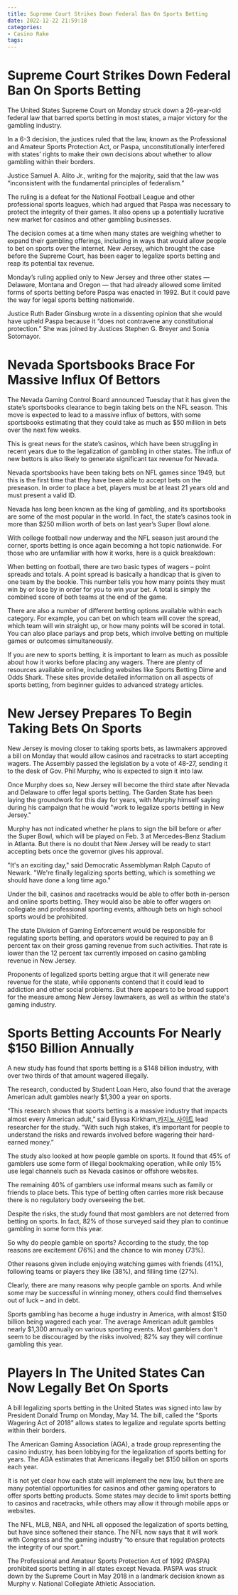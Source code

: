 ```yaml
---
title: Supreme Court Strikes Down Federal Ban On Sports Betting
date: 2022-12-22 21:59:18
categories:
- Casino Rake
tags:
---
```



#  Supreme Court Strikes Down Federal Ban On Sports Betting

The United States Supreme Court on Monday struck down a 26-year-old federal law that barred sports betting in most states, a major victory for the gambling industry.

In a 6-3 decision, the justices ruled that the law, known as the Professional and Amateur Sports Protection Act, or Paspa, unconstitutionally interfered with states’ rights to make their own decisions about whether to allow gambling within their borders.

Justice Samuel A. Alito Jr., writing for the majority, said that the law was “inconsistent with the fundamental principles of federalism.”

The ruling is a defeat for the National Football League and other professional sports leagues, which had argued that Paspa was necessary to protect the integrity of their games. It also opens up a potentially lucrative new market for casinos and other gambling businesses.

The decision comes at a time when many states are weighing whether to expand their gambling offerings, including in ways that would allow people to bet on sports over the internet. New Jersey, which brought the case before the Supreme Court, has been eager to legalize sports betting and reap its potential tax revenue.

Monday’s ruling applied only to New Jersey and three other states — Delaware, Montana and Oregon — that had already allowed some limited forms of sports betting before Paspa was enacted in 1992. But it could pave the way for legal sports betting nationwide.

Justice Ruth Bader Ginsburg wrote in a dissenting opinion that she would have upheld Paspa because it “does not contravene any constitutional protection.” She was joined by Justices Stephen G. Breyer and Sonia Sotomayor.

#  Nevada Sportsbooks Brace For Massive Influx Of Bettors

The Nevada Gaming Control Board announced Tuesday that it has given the state’s sportsbooks clearance to begin taking bets on the NFL season. This move is expected to lead to a massive influx of bettors, with some sportsbooks estimating that they could take as much as $50 million in bets over the next few weeks.

This is great news for the state’s casinos, which have been struggling in recent years due to the legalization of gambling in other states. The influx of new bettors is also likely to generate significant tax revenue for Nevada.

Nevada sportsbooks have been taking bets on NFL games since 1949, but this is the first time that they have been able to accept bets on the preseason. In order to place a bet, players must be at least 21 years old and must present a valid ID.

Nevada has long been known as the king of gambling, and its sportsbooks are some of the most popular in the world. In fact, the state’s casinos took in more than $250 million worth of bets on last year’s Super Bowl alone.

With college football now underway and the NFL season just around the corner, sports betting is once again becoming a hot topic nationwide. For those who are unfamiliar with how it works, here is a quick breakdown:

When betting on football, there are two basic types of wagers – point spreads and totals. A point spread is basically a handicap that is given to one team by the bookie. This number tells you how many points they must win by or lose by in order for you to win your bet. A total is simply the combined score of both teams at the end of the game.

There are also a number of different betting options available within each category. For example, you can bet on which team will cover the spread, which team will win straight up, or how many points will be scored in total. You can also place parlays and prop bets, which involve betting on multiple games or outcomes simultaneously.

If you are new to sports betting, it is important to learn as much as possible about how it works before placing any wagers. There are plenty of resources available online, including websites like Sports Betting Dime and Odds Shark. These sites provide detailed information on all aspects of sports betting, from beginner guides to advanced strategy articles.

#  New Jersey Prepares To Begin Taking Bets On Sports

New Jersey is moving closer to taking sports bets, as lawmakers approved a bill on Monday that would allow casinos and racetracks to start accepting wagers. The Assembly passed the legislation by a vote of 48-27, sending it to the desk of Gov. Phil Murphy, who is expected to sign it into law.

Once Murphy does so, New Jersey will become the third state after Nevada and Delaware to offer legal sports betting. The Garden State has been laying the groundwork for this day for years, with Murphy himself saying during his campaign that he would "work to legalize sports betting in New Jersey."

Murphy has not indicated whether he plans to sign the bill before or after the Super Bowl, which will be played on Feb. 3 at Mercedes-Benz Stadium in Atlanta. But there is no doubt that New Jersey will be ready to start accepting bets once the governor gives his approval.

"It's an exciting day," said Democratic Assemblyman Ralph Caputo of Newark. "We're finally legalizing sports betting, which is something we should have done a long time ago."

Under the bill, casinos and racetracks would be able to offer both in-person and online sports betting. They would also be able to offer wagers on collegiate and professional sporting events, although bets on high school sports would be prohibited.

The state Division of Gaming Enforcement would be responsible for regulating sports betting, and operators would be required to pay an 8 percent tax on their gross gaming revenue from such activities. That rate is lower than the 12 percent tax currently imposed on casino gambling revenue in New Jersey.

Proponents of legalized sports betting argue that it will generate new revenue for the state, while opponents contend that it could lead to addiction and other social problems. But there appears to be broad support for the measure among New Jersey lawmakers, as well as within the state's gaming industry.

#  Sports Betting Accounts For Nearly $150 Billion Annually

A new study has found that sports betting is a $148 billion industry, with over two thirds of that amount wagered illegally.

The research, conducted by Student Loan Hero, also found that the average American adult gambles nearly $1,300 a year on sports.

“This research shows that sports betting is a massive industry that impacts almost every American adult,” said Elyssa Kirkham,[카지노 사이트](https://choegocasino.com/) lead researcher for the study. “With such high stakes, it’s important for people to understand the risks and rewards involved before wagering their hard-earned money.”

The study also looked at how people gamble on sports. It found that 45% of gamblers use some form of illegal bookmaking operation, while only 15% use legal channels such as Nevada casinos or offshore websites.

The remaining 40% of gamblers use informal means such as family or friends to place bets. This type of betting often carries more risk because there is no regulatory body overseeing the bet.

Despite the risks, the study found that most gamblers are not deterred from betting on sports. In fact, 82% of those surveyed said they plan to continue gambling in some form this year.

So why do people gamble on sports? According to the study, the top reasons are excitement (76%) and the chance to win money (73%).

Other reasons given include enjoying watching games with friends (41%), following teams or players they like (38%), and filling time (27%).

Clearly, there are many reasons why people gamble on sports. And while some may be successful in winning money, others could find themselves out of luck – and in debt.



Sports gambling has become a huge industry in America, with almost $150 billion being wagered each year. The average American adult gambles nearly $1,300 annually on various sporting events. Most gamblers don't seem to be discouraged by the risks involved; 82% say they will continue gambling this year.

#  Players In The United States Can Now Legally Bet On Sports

A bill legalizing sports betting in the United States was signed into law by President Donald Trump on Monday, May 14. The bill, called the “Sports Wagering Act of 2018” allows states to legalize and regulate sports betting within their borders.

The American Gaming Association (AGA), a trade group representing the casino industry, has been lobbying for the legalization of sports betting for years. The AGA estimates that Americans illegally bet $150 billion on sports each year.

It is not yet clear how each state will implement the new law, but there are many potential opportunities for casinos and other gaming operators to offer sports betting products. Some states may decide to limit sports betting to casinos and racetracks, while others may allow it through mobile apps or websites.

The NFL, MLB, NBA, and NHL all opposed the legalization of sports betting, but have since softened their stance. The NFL now says that it will work with Congress and the gaming industry “to ensure that regulation protects the integrity of our sport."

The Professional and Amateur Sports Protection Act of 1992 (PASPA) prohibited sports betting in all states except Nevada. PASPA was struck down by the Supreme Court in May 2018 in a landmark decision known as Murphy v. National Collegiate Athletic Association.